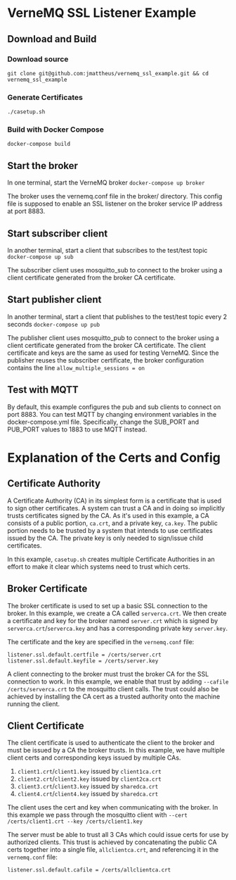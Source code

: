 # VerneMQ SSL Listener Example
## Download and Build
### Download source
`git clone git@github.com:jmattheus/vernemq_ssl_example.git && cd vernemq_ssl_example`
### Generate Certificates
`./casetup.sh`
### Build with Docker Compose
`docker-compose build`

## Start the broker
In one terminal, start the VerneMQ broker
`docker-compose up broker`

The broker uses the vernemq.conf file in the broker/ directory. This config file is supposed to enable an SSL listener on the broker service IP address at port 8883. 

## Start subscriber client
In another terminal, start a client that subscribes to the test/test topic
`docker-compose up sub`

The subscriber client uses mosquitto_sub to connect to the broker using a client certificate generated from the broker CA certificate.

## Start publisher client
In another terminal, start a client that publishes to the test/test topic every 2 seconds
`docker-compose up pub`

The publisher client uses mosquitto_pub to connect to the broker using a client certificate generated from the broker CA certificate. The client certificate and keys are the same as used for testing VerneMQ. Since the publisher reuses the subscriber certificate, the broker configuration contains the line `allow_multiple_sessions = on`

## Test with MQTT
By default, this example configures the pub and sub clients to connect on port 8883. You can test MQTT by changing environment variables in the docker-compose.yml file. Specifically, change the SUB_PORT and PUB_PORT values to 1883 to use MQTT instead.

# Explanation of the Certs and Config
## Certificate Authority
A Certificate Authority (CA) in its simplest form is a certificate that is used to sign other certificates. A system can trust a CA and in doing so implicitly trusts certificates signed by the CA. As it's used in this example, a CA consists of a public portion, `ca.crt`, and a private key, `ca.key`. The public portion needs to be trusted by a system that intends to use certificates issued by the CA. The private key is only needed to sign/issue child certificates.

In this example, `casetup.sh` creates multiple Certificate Authorities in an effort to make it clear which systems need to trust which certs.  

## Broker Certificate
The broker certificate is used to set up a basic SSL connection to the broker. In this example, we create a CA called `serverca.crt`. We then create a certificate and key for the broker named `server.crt` which is signed by `serverca.crt`/`serverca.key` and has a corresponding private key `server.key`.

The certificate and the key are specified in the `vernemq.conf` file:
```
listener.ssl.default.certfile = /certs/server.crt
listener.ssl.default.keyfile = /certs/server.key
```

A client connecting to the broker must trust the broker CA for the SSL connection to work. In this example, we enable that trust by adding `--cafile /certs/serverca.crt` to the mosquitto client calls.  The trust could also be achieved by installing the CA cert as a trusted authority onto the machine running the client.

## Client Certificate
The client certificate is used to authenticate the client to the broker and must be issued by a CA the broker trusts. In this example, we have multiple client certs and corresponding keys issued by multiple CAs. 

1. `client1.crt`/`client1.key` issued by `client1ca.crt`
1. `client2.crt`/`client2.key` issued by `client2ca.crt`
1. `client3.crt`/`client3.key` issued by `sharedca.crt`
1. `client4.crt`/`client4.key` issued by `sharedca.crt`

The client uses the cert and key when communicating with the broker.  In this example we pass through the mosquitto client with `--cert /certs/client1.crt --key /certs/client1.key`

The server must be able to trust all 3 CAs which could issue certs for use by authorized clients.  This trust is achieved by concatenating the public CA certs together into a single file, `allclientca.crt`, and referencing it in the `vernemq.conf` file:

```
listener.ssl.default.cafile = /certs/allclientca.crt
```
